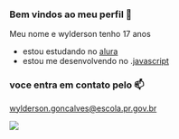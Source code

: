 ### Bem vindos ao meu perfil 💙

Meu nome e wylderson tenho 17 anos 

- estou estudando no [alura](https://www.alura.com.br/)
- estou me desenvolvendo no .[javascript](https://p5js.org/)

### voce entra em contato pelo 📫

wylderson.goncalves@escola.pr.gov.br

![](https://media.tenor.com/N6PMi0IvITAAAAAM/hi.gif)
